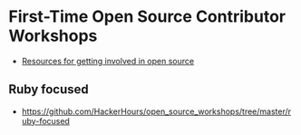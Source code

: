 # First-Time Open Source Contributor Workshops

* [Resources for getting involved in open source](http://hackerhours.org/resources.html#getting-involved-in-open-source)

## Ruby focused

* https://github.com/HackerHours/open_source_workshops/tree/master/ruby-focused
